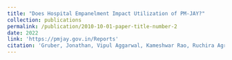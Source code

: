 ```yaml
---
title: "Does Hospital Empanelment Impact Utilization of PM-JAY?"
collection: publications
permalink: /publication/2010-10-01-paper-title-number-2
date: 2022
link: 'https://pmjay.gov.in/Reports'
citation: 'Gruber, Jonathan, Vipul Aggarwal, Kameshwar Rao, Ruchira Agrawal, Stuti Sachdeva, and Siddharth Verma. 2022. &quot;Does Hospital Empanelment Impact Utilization of PM-JAY?&quot'
---
```

